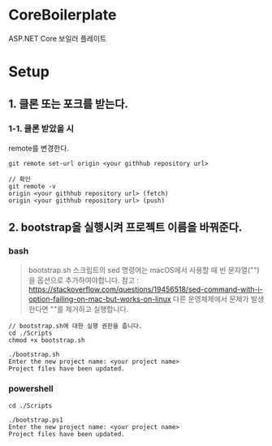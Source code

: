 # CoreBoilerplate
ASP.NET Core 보일러 플레이트

# Setup

## 1. 클론 또는 포크를 받는다.

### 1-1. 클론 받았을 시

remote를 변경한다.

```
git remote set-url origin <your githhub repository url>

// 확인
git remote -v
origin <your githhub repository url> (fetch)
origin <your githhub repository url> (push)
```

## 2. bootstrap을 실행시켜 프로젝트 이름을 바꿔준다.

### bash
> bootstrap.sh 스크립트의 sed 명령어는 macOS에서 사용할 때 빈 문자열("")을 옵션으로 추가하여야합니다.
> 참고 : https://stackoverflow.com/questions/19456518/sed-command-with-i-option-failing-on-mac-but-works-on-linux
> 다른 운영체제에서 문제가 발생한다면 ""를 제거하고 실행합니다.

```
// bootstrap.sh에 대한 실행 권한을 줍니다.
cd ./Scripts
chmod +x bootstrap.sh

./bootstrap.sh
Enter the new project name: <your project name>
Project files have been updated.
```

### powershell

```
cd ./Scripts

./bootstrap.ps1
Enter the new project name: <your project name>
Project files have been updated.
```
